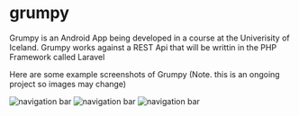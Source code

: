 grumpy
======

Grumpy is an Android App being developed in a course at the Univerisity of Iceland.
Grumpy works against a REST Api that will be writtin in the PHP Framework called Laravel

Here are some example screenshots of Grumpy
(Note. this is an ongoing project so images may change)


<img src="https://notendur.hi.is/~arh36/Grumpy/navdrawer_early.png" alt="navigation bar">

<img src="https://notendur.hi.is/~arh36/Grumpy/messages_early.png" alt="navigation bar">

<img src="https://notendur.hi.is/~arh36/Grumpy/feed_early.png" alt="navigation bar">


